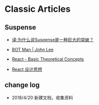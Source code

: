 # Classic Articles

## Suspense

- [译:为什么说Suspense是一种巨大的突破？](https://zhuanlan.zhihu.com/p/60218372)

- [BOT Man | John Lee](https://bot-man-jl.github.io/articles/)

- [React - Basic Theoretical Concepts](https://github.com/reactjs/react-basic)

- [React 设计思想](https://github.com/react-guide/react-basic)


## change log

- 2018/4/20 新建文档，收集资料
